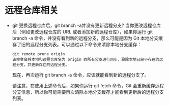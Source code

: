 # 远程仓库相关
- git 更换远程仓库后，git branch -a并没有更新远程分支?
当你更改远程仓库后（例如更改远程仓库的 URL 或者添加新的远程仓库），如果你运行 git branch -a 命令，并没有看到新的远程分支，那么可能是因为 Git 本地分支缓存了旧的远程分支列表。可以通过以下命令来清除本地分支缓存：

  ```shell
  git remote prune origin
  该命令会将本地和远程仓库名为 origin 的所有分支进行同步，删除本地已经不存在的远程分支，并更新存在的远程分支。
  ```
  现在，再次运行 git branch -a 命令，应该就能看到新的远程分支了。

  请注意，在使用上述命令后，如果你运行 git fetch 命令，Git 会重新缓存远程分支信息，所以你可能需要再次清除本地分支缓存才能看到更新后的远程分支列表。